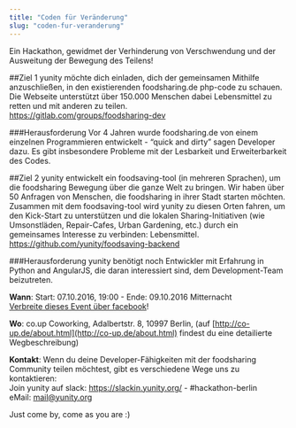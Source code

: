 ```yaml
---
title: "Coden für Veränderung"
slug: "coden-fur-veranderung"
---
```


Ein Hackathon, gewidmet der Verhinderung von Verschwendung und der Ausweitung der Bewegung des Teilens!

##Ziel 1
yunity möchte dich einladen, dich der gemeinsamen Mithilfe anzuschließen, in den existierenden foodsharing.de php-code zu schauen. Die Webseite unterstützt über 150.000 Menschen dabei Lebensmittel zu retten und mit anderen zu teilen. <br>
https://gitlab.com/groups/foodsharing-dev <br>

###Herausforderung
Vor 4 Jahren wurde foodsharing.de von einem einzelnen Programmieren entwickelt - “quick and dirty” sagen Developer dazu. Es gibt insbesondere Probleme  mit der Lesbarkeit und Erweiterbarkeit des Codes. 

##Ziel 2
yunity entwickelt ein foodsaving-tool (in mehreren Sprachen), um die foodsharing Bewegung über die ganze Welt zu bringen. Wir haben über 50 Anfragen von Menschen, die foodsharing in ihrer Stadt starten möchten. Zusammen mit dem foodsaving-tool wird yunity zu diesen Orten fahren, um den Kick-Start zu unterstützen und die lokalen Sharing-Initiativen (wie Umsonstläden, Repair-Cafes, Urban Gardening, etc.) durch ein gemeinsames Interesse zu verbinden: Lebensmittel. <br>
https://github.com/yunity/foodsaving-backend <br>

###Herausforderung
yunity benötigt noch Entwickler mit Erfahrung in Python and AngularJS, die daran interessiert sind, dem Development-Team beizutreten. 

**Wann**: Start: 07.10.2016, 19:00 - Ende: 09.10.2016 Mitternacht <br>
[Verbreite dieses Event über facebook](https://www.facebook.com/events/566469526884248/)!

**Wo**: co.up Coworking, Adalbertstr. 8, 10997 Berlin, (auf [http://co-up.de/about.html](http://co-up.de/about.html) findest du eine detailierte Wegbeschreibung)
 
**Kontakt**: Wenn du deine Developer-Fähigkeiten mit der foodsharing Community teilen möchtest, gibt es verschiedene Wege uns zu kontaktieren: <br>
Join yunity auf slack: https://slackin.yunity.org/ - #hackathon-berlin <br>
eMail: mail@yunity.org

Just come by, come as you are :)
